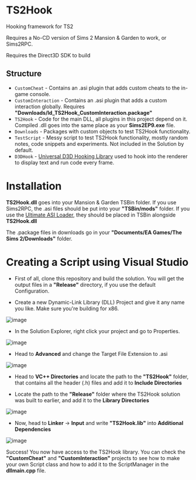 # TS2Hook
Hooking framework for TS2

Requires a No-CD version of Sims 2 Mansion & Garden to work, or Sims2RPC.

Requires the Direct3D SDK to build

## Structure
* `CustomCheat` - Contains an .asi plugin that adds custom cheats to the in-game console.
* `CustomInteraction` - Contains an .asi plugin that adds a custom interaction globally. Requires **"Downloads/ld_TS2Hook_CustomInteraction.package"**
* `TS2Hook` - Code for the main DLL, all plugins in this project depend on it. Compiled .dll goes into the same place as your **Sims2EP9.exe** file.
* `Downloads` - Packages with custom objects to test TS2Hook functionality.
* `TestScript` - Messy script to test TS2Hook functionality, mostly random notes, code snippets and experiments. Not included in the Solution by default.
* `D3DHook` - [Universal D3D Hooking Library](https://www.unknowncheats.me/forum/direct3d/335041-universal-d3d-hooking-library.html) used to hook into the renderer to display text and run code every frame.

# Installation

**TS2Hook.dll** goes into your Mansion & Garden TSBin folder. If you use Sims2RPC, the .asi files should be put into your **"TSBin/mods"** folder. If you use the [Ultimate ASI Loader](https://github.com/ThirteenAG/Ultimate-ASI-Loader/releases), they should be placed in TSBin alongside **TS2Hook.dll**

The .package files in downloads go in your **"Documents/EA Games/The Sims 2/Downloads"** folder.

# Creating a Script using Visual Studio

* First of all, clone this repository and build the solution. You will get the output files in a **"Release"** directory, if you use the default Configuration.

* Create a new Dynamic-Link Library (DLL) Project and give it any name you like. Make sure you're building for x86.

![image](https://github.com/LazyDuchess/TS2Hook/assets/42678262/a71d5baf-5e6f-4066-ad0c-153c64c943c2)

* In the Solution Explorer, right click your project and go to Properties.

![image](https://github.com/LazyDuchess/TS2Hook/assets/42678262/a581d794-aee3-494a-ae12-32ae55fb57b9)

* Head to **Advanced** and change the Target File Extension to .asi

![image](https://github.com/LazyDuchess/TS2Hook/assets/42678262/c7a8f66d-e7ff-484a-a5c9-6eab80e99cf2)

* Head to **VC++ Directories** and locate the path to the **"TS2Hook"** folder, that contains all the header (.h) files and add it to **Include Directories**

* Locate the path to the **"Release"** folder where the TS2Hook solution was built to earlier, and add it to the **Library Directories**

![image](https://github.com/LazyDuchess/TS2Hook/assets/42678262/aac516fc-beb9-43e6-8524-861c8c1e0d0b)

* Now, head to **Linker** -> **Input** and write **"TS2Hook.lib"** into **Additional Dependencies**

![image](https://github.com/LazyDuchess/TS2Hook/assets/42678262/cd9d91a8-0682-440a-a6e2-d69cbb88e483)

Success! You now have access to the TS2Hook library. You can check the **"CustomCheat"** and **"CustomInteraction"** projects to see how to make your own Script class and how to add it to the ScriptManager in the **dllmain.cpp** file.
